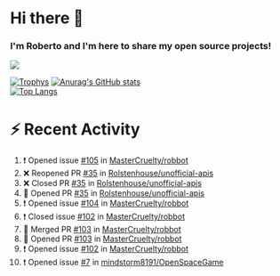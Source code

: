 # Hi there 👋
### I'm Roberto and I'm here to share my open source projects!

<img src="https://komarev.com/ghpvc/?username=mastercruelty&label=Profile views&color=0e75b6"><br>

[![Trophys](https://github-profile-trophy.vercel.app/?username=mastercruelty)](https://github.com/ryo-ma/github-profile-trophy)
[![Anurag's GitHub stats](https://github-readme-stats.vercel.app/api?username=mastercruelty&show_icons=true&theme=tokyonight)](https://github.com/anuraghazra/github-readme-stats)<br>
[![Top Langs](https://github-readme-stats.vercel.app/api/top-langs/?username=mastercruelty&langs_count=8&hide=jupyter%20notebook&exclude_repo=Alarm-project&langs_count=6&layout=compact&theme=tokyonight)](https://github.com/anuraghazra/github-readme-stats)

# :zap: Recent Activity
<!--START_SECTION:activity-->
1. ❗️ Opened issue [#105](https://github.com/MasterCruelty/robbot/issues/105) in [MasterCruelty/robbot](https://github.com/MasterCruelty/robbot)
2. ❌ Reopened PR [#35](https://github.com/Rolstenhouse/unofficial-apis/pull/35) in [Rolstenhouse/unofficial-apis](https://github.com/Rolstenhouse/unofficial-apis)
3. ❌ Closed PR [#35](https://github.com/Rolstenhouse/unofficial-apis/pull/35) in [Rolstenhouse/unofficial-apis](https://github.com/Rolstenhouse/unofficial-apis)
4. 💪 Opened PR [#35](https://github.com/Rolstenhouse/unofficial-apis/pull/35) in [Rolstenhouse/unofficial-apis](https://github.com/Rolstenhouse/unofficial-apis)
5. ❗️ Opened issue [#104](https://github.com/MasterCruelty/robbot/issues/104) in [MasterCruelty/robbot](https://github.com/MasterCruelty/robbot)
6. ❗️ Closed issue [#102](https://github.com/MasterCruelty/robbot/issues/102) in [MasterCruelty/robbot](https://github.com/MasterCruelty/robbot)
7. 🎉 Merged PR [#103](https://github.com/MasterCruelty/robbot/pull/103) in [MasterCruelty/robbot](https://github.com/MasterCruelty/robbot)
8. 💪 Opened PR [#103](https://github.com/MasterCruelty/robbot/pull/103) in [MasterCruelty/robbot](https://github.com/MasterCruelty/robbot)
9. ❗️ Opened issue [#102](https://github.com/MasterCruelty/robbot/issues/102) in [MasterCruelty/robbot](https://github.com/MasterCruelty/robbot)
10. ❗️ Opened issue [#7](https://github.com/mindstorm8191/OpenSpaceGame/issues/7) in [mindstorm8191/OpenSpaceGame](https://github.com/mindstorm8191/OpenSpaceGame)
<!--END_SECTION:activity-->
